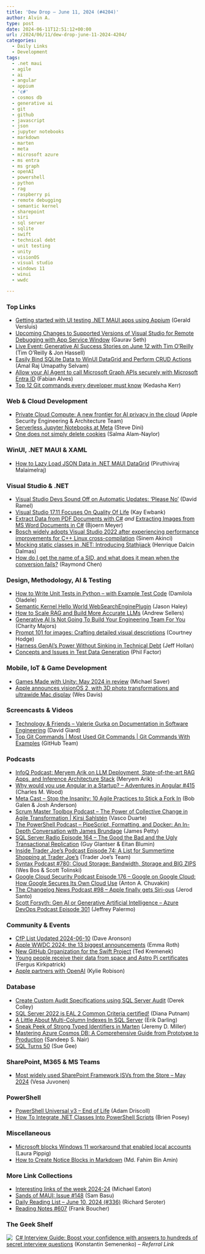 ```yaml
---
title: 'Dew Drop – June 11, 2024 (#4204)'
author: Alvin A.
type: post
date: 2024-06-11T12:51:12+00:00
url: /2024/06/11/dew-drop-june-11-2024-4204/
categories:
  - Daily Links
  - Development
tags:
  - .net maui
  - agile
  - ai
  - angular
  - appium
  - 'c#'
  - cosmos db
  - generative ai
  - git
  - github
  - javascript
  - json
  - jupyter notebooks
  - markdown
  - marten
  - meta
  - microsoft azure
  - ms entra
  - ms graph
  - openAI
  - powershell
  - python
  - rag
  - raspberry pi
  - remote debugging
  - semantic kernel
  - sharepoint
  - siri
  - sql server
  - sqlite
  - swift
  - technical debt
  - unit testing
  - unity
  - visionOS
  - visual studio
  - windows 11
  - winui
  - wwdc

---
```

### <a name="top"></a>Top Links

  * <a href="https://devblogs.microsoft.com/dotnet/dotnet-maui-ui-testing-appium/" target="_blank" rel="noopener">Getting started with UI testing .NET MAUI apps using Appium</a> (Gerald Versluis)
  * <a href="https://techcommunity.microsoft.com/t5/apps-on-azure-blog/upcoming-changes-to-supported-versions-of-visual-studio-for/ba-p/4164389" target="_blank" rel="noopener">Upcoming Changes to Supported Versions of Visual Studio for Remote Debugging with App Service Window</a> (Gaurav Seth)
  * <a href="https://oreillymedia.pxf.io/c/1267734/2031548/15173" target="_blank" rel="noopener">Live Event: Generative AI Success Stories on June 12 with Tim O&#8217;Reilly</a> (Tim O&#8217;Reilly & Jon Hassell)
  * <a href="https://www.syncfusion.com/blogs/post/bind-sqlite-data-winui-grid-crud?utm_source=alvinashcraft&utm_medium=email&utm_campaign=alvinashcraft_blog_edmjun24" target="_blank" rel="noopener">Easily Bind SQLite Data to WinUI DataGrid and Perform CRUD Actions</a> (Amal Raj Umapathy Selvam)
  * <a href="https://devblogs.microsoft.com/identity/ai-agent-graph-api/" target="_blank" rel="noopener">Allow your AI Agent to call Microsoft Graph APIs securely with Microsoft Entra ID</a> (Fabian Alves)
  * <a href="https://github.blog/2024-06-10-top-12-git-commands-every-developer-must-know/" target="_blank" rel="noopener">Top 12 Git commands every developer must know</a> (Kedasha Kerr)



### <a name="web"></a>Web & Cloud Development

  * <a href="https://security.apple.com/blog/private-cloud-compute/" target="_blank" rel="noopener">Private Cloud Compute: A new frontier for AI privacy in the cloud</a> (Apple Security Engineering & Architecture Team)
  * <a href="https://engineering.fb.com/2024/06/10/data-infrastructure/serverless-jupyter-notebooks-bento-meta/" target="_blank" rel="noopener">Serverless Jupyter Notebooks at Meta</a> (Steve Dini)
  * <a href="https://whitep4nth3r.com/blog/cookies-not-deleted/" target="_blank" rel="noopener">One does not simply delete cookies</a> (Salma Alam-Naylor)



### <a name="silverlight"></a>WinUI, .NET MAUI & XAML

  * <a href="https://www.syncfusion.com/blogs/post/lazy-load-json-data-dotnetmaui-grid?utm_source=alvinashcraft&utm_medium=email&utm_campaign=alvinashcraft_blog_edmjun24" target="_blank" rel="noopener">How to Lazy Load JSON Data in .NET MAUI DataGrid</a> (Piruthiviraj Malaimelraj)



### <a name="dotnet"></a>Visual Studio & .NET

  * <a href="https://visualstudiomagazine.com/Articles/2024/06/10/ide-updates.aspx" target="_blank" rel="noopener">Visual Studio Devs Sound Off on Automatic Updates: &#8216;Please No&#8217;</a> (David Ramel)
  * <a href="http://www.i-programmer.info/news/89-net/17248-visual-studio-1711-focuses-on-quality-of-life.html" target="_blank" rel="noopener">Visual Studio 17.11 Focuses On Quality Of Life</a> (Kay Ewbank)
  * <a href="https://www.textcontrol.com/blog/2024/06/10/extract-data-from-pdf-documents-with-csharp/" target="_blank" rel="noopener">Extract Data from PDF Documents with C#</a> _and_ <a href="https://www.textcontrol.com/blog/2024/06/11/extracting-images-from-ms-word-documents-in-csharp/" target="_blank" rel="noopener">Extracting Images from MS Word Documents in C#</a> (Bjoern Meyer)
  * <a href="https://devblogs.microsoft.com/cppblog/bosch-widely-adopts-visual-studio-2022-after-experiencing-performance-improvements-for-c-linux-cross-compilation/" target="_blank" rel="noopener">Bosch widely adopts Visual Studio 2022 after experiencing performance improvements for C++ Linux cross-compilation</a> (Sinem Akinci)
  * <a href="https://intodot.net/mocking-static-classes-in-net-introducing-stathijack/?utm_source=rss&utm_medium=rss&utm_campaign=mocking-static-classes-in-net-introducing-stathijack" target="_blank" rel="noopener">Mocking static classes in .NET: Introducing Stathijack</a> (Henrique Dalcin Dalmas)
  * <a href="https://devblogs.microsoft.com/oldnewthing/20240610-00/?p=109872" target="_blank" rel="noopener">How do I get the name of a SID, and what does it mean when the conversion fails?</a> (Raymond Chen)



### <a name="design"></a>Design, Methodology, AI & Testing

  * <a href="https://www.freecodecamp.org/news/unit-testing-in-python/" target="_blank" rel="noopener">How to Write Unit Tests in Python – with Example Test Code</a> (Damilola Oladele)
  * <a href="https://jasonhaley.com/2024/06/10/semantic-kernel-hello-world-websearchengineplugin/" target="_blank" rel="noopener">Semantic Kernel Hello World WebSearchEnginePlugin</a> (Jason Haley)
  * <a href="https://thenewstack.io/how-to-scale-rag-and-build-more-accurate-llms/" target="_blank" rel="noopener">How to Scale RAG and Build More Accurate LLMs</a> (Andrew Sellers)
  * <a href="https://stackoverflow.blog/2024/06/10/generative-ai-is-not-going-to-build-your-engineering-team-for-you/" target="_blank" rel="noopener">Generative AI Is Not Going To Build Your Engineering Team For You</a> (Charity Majors)
  * <a href="https://techcommunity.microsoft.com/t5/nonprofit-community-blog/prompt-101-for-images-crafting-detailed-visual-descriptions/ba-p/4161714" target="_blank" rel="noopener">Prompt 101 for images: Crafting detailed visual descriptions</a> (Courtney Hodge)
  * <a href="https://thenewstack.io/harness-genais-power-without-sinking-in-technical-debt/" target="_blank" rel="noopener">Harness GenAI’s Power Without Sinking in Technical Debt</a> (Jeff Hollan)
  * <a href="https://www.red-gate.com/simple-talk/databases/theory-and-design/concepts-and-issues-in-test-data-generation/" target="_blank" rel="noopener">Concepts and Issues in Test Data Generation</a> (Phil Factor)



### <a name="mobile"></a>Mobile, IoT & Game Development

  * <a href="https://blog.unity.com/games/games-made-with-unity-may-2024-releases" target="_blank" rel="noopener">Games Made with Unity: May 2024 in review</a> (Michael Saver)
  * <a href="https://www.theverge.com/2024/6/10/24171950/apple-vision-pro-wwdc-2024-visionos-2-first-party-native-apps" target="_blank" rel="noopener">Apple announces visionOS 2, with 3D photo transformations and ultrawide Mac display</a> (Wes Davis)



### <a name="videos"></a>Screencasts & Videos

  * <a href="https://davidgiard.com/valerie-gurka-on-documentation-in-software-engineering" target="_blank" rel="noopener">Technology & Friends &#8211; Valerie Gurka on Documentation in Software Engineering</a> (David Giard)
  * <a href="http://www.youtube.com/watch?v=rE2zRhZdjFU" target="_blank" rel="noopener">Top Git Commands | Most Used Git Commands | Git Commands With Examples</a> (GitHub Team)



### <a name="podcasts"></a>Podcasts

  * <a href="https://www.infoq.com/podcasts/llm-rag-inference-architecture-stack/" target="_blank" rel="noopener">InfoQ Podcast: Meryem Arik on LLM Deployment, State-of-the-art RAG Apps, and Inference Architecture Stack</a> (Meryem Arik)
  * <a href="https://www.spreaker.com/episode/why-would-you-use-angular-in-a-startup-aia-415--60314261" target="_blank" rel="noopener">Why would you use Angular in a Startup? &#8211; Adventures in Angular #415</a> (Charles M. Wood)
  * <a href="https://www.meta-cast.com/episode/stop-the-insanity-10-agile-practices-to-stick-a-fork-in" target="_blank" rel="noopener">Meta Cast &#8211; Stop the Insanity: 10 Agile Practices to Stick a Fork In</a> (Bob Galen & Josh Anderson)
  * <a href="https://scrummastertoolbox.libsyn.com/the-power-of-collective-change-in-agile-transformation-kirsi-sahlstn" target="_blank" rel="noopener">Scrum Master Toolbox Podcast &#8211; The Power of Collective Change in Agile Transformation | Kirsi Sahlstén</a> (Vasco Duarte)
  * <a href="https://powershell.org/2024/06/the-powershell-podcast-pipescript-formatting-and-docker-an-in-depth-conversation-with-james-brundage/" target="_blank" rel="noopener">The PowerShell Podcast &#8211; PipeScript, Formatting, and Docker: An In-Depth Conversation with James Brundage</a> (James Petty)
  * <a href="http://sqlserverradio.com/episode-164-the-good-the-bad-and-the-ugly-transactional-replication" target="_blank" rel="noopener">SQL Server Radio Episode 164 &#8211; The Good the Bad and the Ugly Transactional Replication</a> (Guy Glantser & Eitan Blumin)
  * <a href="http://insidetjs.libsyn.com/episode-74-a-list-for-summertime-shopping-at-trader-joes" target="_blank" rel="noopener">Inside Trader Joe&#8217;s Podcast Episode 74: A List for Summertime Shopping at Trader Joe&#8217;s</a> (Trader Joe&#8217;s Team)
  * <a href="https://syntax.fm/780" target="_blank" rel="noopener">Syntax Podcast #780: Cloud Storage: Bandwidth, Storage and BIG ZIPS</a> (Wes Bos & Scott Tolinski)
  * <a href="https://cloudsecuritypodcast.libsyn.com/ep176-google-on-google-cloud-how-google-secures-its-own-cloud-use" target="_blank" rel="noopener">Google Cloud Security Podcast Episode 176 &#8211; Google on Google Cloud: How Google Secures Its Own Cloud Use</a> (Anton A. Chuvakin)
  * <a href="https://changelog.com/news/98" target="_blank" rel="noopener">The Changelog News Podcast #98 &#8211; Apple finally gets Siri-ous</a> (Jerod Santo)
  * <a href="http://feed.azuredevops.show/scott-forsyth-gen-ai-or-generative-artificial-intelligence-episode-301" target="_blank" rel="noopener">Scott Forsyth: Gen AI or Generative Artificial Intelligence &#8211; Azure DevOps Podcast Episode 301</a> (Jeffrey Palermo)



### <a name="events"></a>Community & Events

  * <a href="https://www.codosaur.us/blog/cfp-list-updated-2024-06-10" target="_blank" rel="noopener">CfP List Updated 2024-06-10</a> (Dave Aronson)
  * <a href="https://www.theverge.com/24171190/apple-wwdc-2024-biggest-announcements" target="_blank" rel="noopener">Apple WWDC 2024: the 13 biggest announcements</a> (Emma Roth)
  * <a href="https://swift.org/blog/swiftlang-github/" target="_blank" rel="noopener">New GitHub Organization for the Swift Project</a> (Ted Kremenek)
  * <a href="https://www.raspberrypi.org/blog/young-people-receive-their-data-from-space-and-astro-pi-certificates/" target="_blank" rel="noopener">Young people receive their data from space and Astro Pi certificates</a> (Fergus Kirkpatrick)
  * <a href="https://www.theverge.com/2024/6/10/24174786/apple-openai-partnership-chatgpt-wwdc" target="_blank" rel="noopener">Apple partners with OpenAI</a> (Kylie Robison)



### <a name="sql"></a>Database

  * <a href="https://www.mssqltips.com/sqlservertip/8021/create-custom-audit-specifications-using-sql-server-audit/" target="_blank" rel="noopener">Create Custom Audit Specifications using SQL Server Audit</a> (Derek Colley)
  * <a href="https://techcommunity.microsoft.com/t5/sql-server-blog/sql-server-2022-is-eal-2-common-criteria-certified/ba-p/4163144" target="_blank" rel="noopener">SQL Server 2022 is EAL 2 Common Criteria certified!</a> (Diana Putnam)
  * <a href="https://erikdarling.com/a-little-about-multi-column-indexes-in-sql-server/" target="_blank" rel="noopener">A Little About Multi-Column Indexes In SQL Server</a> (Erik Darling)
  * <a href="https://jeremydmiller.com/2024/06/10/sneak-peek-of-strong-typed-identifiers-in-marten/" target="_blank" rel="noopener">Sneak Peek of Strong Typed Identifiers in Marten</a> (Jeremy D. Miller)
  * <a href="https://devblogs.microsoft.com/cosmosdb/mastering-azure-cosmos-db-a-comprehensive-guide-from-prototype-to-production/" target="_blank" rel="noopener">Mastering Azure Cosmos DB: A Comprehensive Guide from Prototype to Production</a> (Sandeep S. Nair)
  * <a href="http://www.i-programmer.info/news/82-heritage/17247-sql-turns-50.html" target="_blank" rel="noopener">SQL Turns 50</a> (Sue Gee)



### <a name="sp"></a>SharePoint, M365 & MS Teams

  * <a href="https://techcommunity.microsoft.com/t5/microsoft-sharepoint-blog/most-widely-used-sharepoint-framework-isvs-from-the-store-may/ba-p/4163933" target="_blank" rel="noopener">Most widely used SharePoint Framework ISVs from the Store &#8211; May 2024</a> (Vesa Juvonen)



### <a name="ps"></a>PowerShell

  * <a href="https://blog.ironmansoftware.com/powershell-universal-v3-end-of-life/" target="_blank" rel="noopener">PowerShell Universal v3 &#8211; End of Life</a> (Adam Driscoll)
  * <a href="https://www.itprotoday.com/powershell/how-to-integrate-net-classes-into-powershell-scripts" target="_blank" rel="noopener">How To Integrate .NET Classes Into PowerShell Scripts</a> (Brien Posey)



### <a name="misc"></a>Miscellaneous

  * <a href="https://www.pcworld.com/article/2354686/microsoft-blocks-windows-11-workaround-local-accounts.html" target="_blank" rel="noopener">Microsoft blocks Windows 11 workaround that enabled local accounts</a> (Laura Pippig)
  * <a href="https://www.freecodecamp.org/news/how-to-create-notice-blocks-in-markdown/" target="_blank" rel="noopener">How to Create Notice Blocks in Markdown</a> (Md. Fahim Bin Amin)



### <a name="links"></a>More Link Collections

  * <a href="https://samestuffdifferentday.net/2024/06/10/Interesting-links-of-the-week-2024-24/" target="_blank" rel="noopener">Interesting links of the week 2024-24</a> (Michael Eaton)
  * <a href="https://www.telerik.com/blogs/sands-maui-issue-148" target="_blank" rel="noopener">Sands of MAUI: Issue #148</a> (Sam Basu)
  * <a href="https://seroter.com/2024/06/10/daily-reading-list-june-10-2024-336/" target="_blank" rel="noopener">Daily Reading List – June 10, 2024 (#336)</a> (Richard Seroter)
  * <a href="https://www.frankysnotes.com/2024/06/reading-notes-607.html" target="_blank" rel="noopener">Reading Notes #607</a> (Frank Boucher)



### <a name="shelf"></a>The Geek Shelf

<a href="https://www.amazon.com/dp/1805120468/?tag=amavin-20" target="_blank" rel="noopener"><img decoding="async" align="left" style="margin: 0px 4px 0px 0px; border: 0px currentcolor; border-image: none; float: left; display: inline; background-image: none;" src="https://m.media-amazon.com/images/I/41qBeZF2x-L._SS135_.jpg" border="0" /></a>&nbsp;<a href="https://www.amazon.com/dp/1805120468/?tag=amavin-20" target="_blank" rel="noopener">C# Interview Guide: Boost your confidence with answers to hundreds of secret interview questions</a> (Konstantin Semenenko) _&#8211; Referral Link_